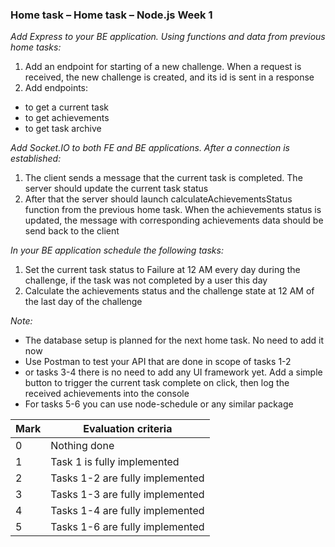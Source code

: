 ### Home task – Home task – Node.js Week 1

*Add Express to your BE application. Using functions and data from previous home tasks:*
1. Add an endpoint for starting of a new challenge. When a request is received, the new challenge is created, and its id is sent in a response
2. Add endpoints:
* to get a current task 
* to get achievements  
* to get task archive 

*Add Socket.IO to both FE and BE applications. After a connection is established:*
1. The client sends a message that the current task is completed. The server should update the current task status
2. After that the server should launch calculateAchievementsStatus function from the previous home task. When the achievements status is updated, the message with corresponding achievements data should be send back to the client

*In your BE application schedule the following tasks:*
1. Set the current task status to Failure at 12 AM every day during the challenge, if the task was not completed by a user this day
2. Calculate the achievements status and the challenge state at 12 AM of the last day of the challenge

*Note:*
* The database setup is planned for the next home task. No need to add it now
* Use Postman to test your API that are done in scope of tasks 1-2 
* or tasks 3-4 there is no need to add any UI framework yet. Add a simple button to trigger the current task complete on click, then log the received achievements into the console
* For tasks 5-6 you can use node-schedule or any similar package

 Mark | Evaluation criteria
------------|-------------
0 | Nothing done
1 | Task 1 is fully implemented
2 | Tasks 1-2 are fully implemented
3 | Tasks 1-3 are fully implemented
4 | Tasks 1-4 are fully implemented
5 | Tasks 1-6 are fully implemented
